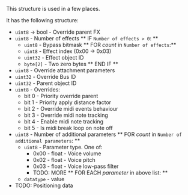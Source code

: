 This structure is used in a few places.

It has the following structure:

- `uint8` -> bool - Override parent FX
- `uint8` - Number of effects
** IF `Number of effects > 0`: **
	- `uint8` - Bypass bitmask
** FOR *count* in `Number of effects`:**
	- `uint8`  - Effect index (0x00 -> 0x03)
	-	`uint32` - Effect object ID
	- `byte[2]` - Two zero bytes
** END IF **
- `uint8` - Override attachment parameters
- `uint32` - Override Bus ID
- `uint32` - Parent object ID
- `uint8` - Overrides:
	- bit 0 - Priority override parent
	- bit 1 - Priority apply distance factor
	- bit 2 - Override midi events behaviour
	- bit 3 - Override midi note tracking
	- bit 4 - Enable midi note tracking
	- bit 5 - Is midi break loop on note off
- `uint8` - Number of additional parameters
** FOR *count* in `Number of additional parameters`: **
	- `uint8` - Parameter type. One of:
		- 0x00 - float - Voice volume
		- 0x02 - float - Voice pitch
		- 0x03 - float - Voice low-pass filter
		- TODO: MORE
** FOR EACH *parameter* in above list: **
	- `datatype` - value
- TODO: Positioning data